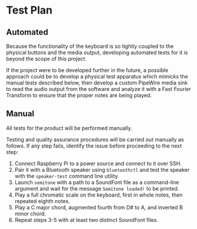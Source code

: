 # Test Plan

## Automated

Because the functionality of the keyboard is so tightly coupled to the physical buttons and the media output, developing automated tests for it is beyond the scope of this project.

If the project were to be developed further in the future, a possible approach could be to develop a physical test apparatus which mimicks the manual tests described below, then develop a custom PipeWire media sink to read the audio output from the software and analyze it with a Fast Fourier Transform to ensure that the proper notes are being played.

## Manual

All tests for the product will be performed manually.

Testing and quality assurance procedures will be carried out manually as follows. If any step fails, identify the issue before proceeding to the next step:

1. Connect Raspberry Pi to a power source and connect to it over SSH.
2. Pair it with a Bluetooth speaker using `bluetoothctl` and test the speaker with the `speaker-test` command line utility.
3. Launch `semitone` with a path to a SoundFont file as a command-line argument and wait for the message `Semitone loaded!` to be printed.
4. Play a full chromatic scale on the keyboard, first in whole notes, then repeated eighth notes.
5. Play a C major chord, augmented fourth from D# to A, and inverted B minor chord.
6. Repeat steps 3-5 with at least two distinct SoundFont files.
